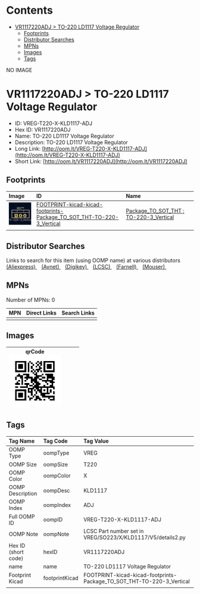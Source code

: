 



Contents
========

* [VR1117220ADJ > TO-220 LD1117 Voltage Regulator](#vr1117220adj--to-220-ld1117-voltage-regulator)
	* [Footprints](#footprints)
	* [Distributor Searches](#distributor-searches)
	* [MPNs](#mpns)
	* [Images](#images)
	* [Tags](#tags)
  
NO IMAGE  
# VR1117220ADJ > TO-220 LD1117 Voltage Regulator

- ID: VREG-T220-X-KLD1117-ADJ
- Hex ID: VR1117220ADJ
- Name: TO-220 LD1117 Voltage Regulator
- Description: TO-220 LD1117 Voltage Regulator
- Long Link: [http://oom.lt/VREG-T220-X-KLD1117-ADJ](http://oom.lt/VREG-T220-X-KLD1117-ADJ)
- Short Link: [http://oom.lt/VR1117220ADJ](http://oom.lt/VR1117220ADJ)

## Footprints
  

|Image|ID|Name|
| :--- | :--- | :--- |
|[![](https://raw.githubusercontent.com/oomlout/oomlout_OOMP_eda_V2/main/FOOTPRINT/kicad/kicad-footprints/Package_TO_SOT_THT/TO-220-3_Vertical/image_140.png)](https://github.com/oomlout/oomlout_OOMP_eda_V2/tree/main/FOOTPRINT/kicad/kicad-footprints/Package_TO_SOT_THT/TO-220-3_Vertical/)|[FOOTPRINT-kicad-kicad-footprints-Package_TO_SOT_THT-TO-220-3_Vertical](https://github.com/oomlout/oomlout_OOMP_eda_V2/tree/main/FOOTPRINT/kicad/kicad-footprints/Package_TO_SOT_THT/TO-220-3_Vertical/)|[Package_TO_SOT_THT : TO-220-3_Vertical](https://github.com/oomlout/oomlout_OOMP_eda_V2/tree/main/FOOTPRINT/kicad/kicad-footprints/Package_TO_SOT_THT/TO-220-3_Vertical/)|
||||

## Distributor Searches
  
Links to search for this item (using OOMP name) at various distributors  
[(Aliexpress) ](https://www.aliexpress.com/wholesale?SearchText=1117TO-220+LD1117+Voltage+Regulator)&nbsp;&nbsp;&nbsp;[(Avnet) ](https://www.avnet.com/shop/us/search/TO-220+LD1117+Voltage+Regulator)&nbsp;&nbsp;&nbsp;[(Digikey) ](https://www.digikey.co.uk/en/products/result?s=TO-220+LD1117+Voltage+Regulator)&nbsp;&nbsp;&nbsp;[(LCSC) ](https://www.lcsc.com/search?q=TO-220+LD1117+Voltage+Regulator)&nbsp;&nbsp;&nbsp;[(Farnell) ](https://uk.farnell.com/search?st=TO-220+LD1117+Voltage+Regulator)&nbsp;&nbsp;&nbsp;[(Mouser) ](https://www.mouser.com/c/?q=TO-220+LD1117+Voltage+Regulator)&nbsp;&nbsp;&nbsp;
## MPNs
  
Number of MPNs: 0  

|MPN|Direct Links|Search Links|
| :--- | :--- | :--- |
||||

## Images
  

|qrCode<br>[![](https://raw.githubusercontent.com/oomlout/oomlout_OOMP_parts_V2/main/VREG/T220/X/KLD1117/ADJ/qrCode_140.png)](https://github.com/oomlout/oomlout_OOMP_parts_V2/tree/main/VREG/T220/X/KLD1117/ADJ/qrCode.png)||||
| :---: | :---: | :---: | :---: |

## Tags
  

|Tag Name|Tag Code|Tag Value|
| :--- | :--- | :--- |
|OOMP Type|oompType|VREG|
|OOMP Size|oompSize|T220|
|OOMP Color|oompColor|X|
|OOMP Description|oompDesc|KLD1117|
|OOMP Index|oompIndex|ADJ|
|Full OOMP ID|oompID|VREG-T220-X-KLD1117-ADJ|
|OOMP Note|oompNote|LCSC Part number set in VREG/SO223/X/KLD1117/V5/details2.py|
|Hex ID (short code)|hexID|VR1117220ADJ|
|name|name|TO-220 LD1117 Voltage Regulator|
|Footprint Kicad|footprintKicad|FOOTPRINT-kicad-kicad-footprints-Package_TO_SOT_THT-TO-220-3_Vertical|
||||
